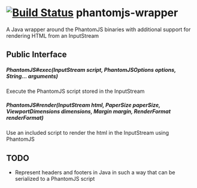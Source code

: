 # [![Build Status](https://travis-ci.org/moodysalem/java-phantomjs-wrapper.svg?branch=master)](https://travis-ci.org/moodysalem/java-phantomjs-wrapper) phantomjs-wrapper
A Java wrapper around the PhantomJS binaries with additional support for rendering HTML from an InputStream

## Public Interface
##### PhantomJS#exec(InputStream script, PhantomJSOptions options, String... arguments)

Execute the PhantomJS script stored in the InputStream

##### PhantomJS#render(InputStream html, PaperSize paperSize, ViewportDimensions dimensions, Margin margin, RenderFormat renderFormat)

Use an included script to render the html in the InputStream using PhantomJS

## TODO

* Represent headers and footers in Java in such a way that can be serialized to a PhantomJS script
